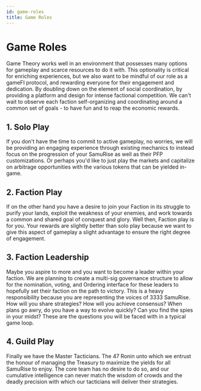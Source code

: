 ```yaml
---
id: game-roles
title: Game Roles
---
```


# Game Roles

Game Theory works well in an environment that possesses many options for gameplay and scarce resources to do it with. This optionality is critical for enriching experiences, but we also want to be mindful of our role as a gameFI protocol, and rewarding everyone for their engagement and dedication. By doubling down on the element of social coordination, by providing a platform and design for intense factional competition. We can't wait to observe each faction self-organizing and coordinating around a common set of goals - to have fun and to reap the economic rewards.

## 1. Solo Play

If you don't have the time to commit to active gameplay, no worries, we will be providing an engaging experience through existing mechanics to instead focus on the progression of your SamuRise as well as their PFP customizations. Or perhaps you'd like to just play the markets and capitalize on arbitrage opportunities with the various tokens that can be yielded in-game.

## 2. Faction Play

If on the other hand you have a desire to join your Faction in its struggle to purify your lands, exploit the weakness of your enemies, and work towards a common and shared goal of conquest and glory. Well then, Faction play is for you. Your rewards are slightly better than solo play because we want to give this aspect of gameplay a slight advantage to ensure the right degree of engagement.

## 3. Faction Leadership

Maybe you aspire to more and you want to become a leader within your faction. We are planning to create a multi-sig governance structure to allow for the nomination, voting, and Ordering interface for these leaders to hopefully set their faction on the path to victory. This is a  heavy responsibility because you are representing the voices of 3333 SamuRise. How will you share strategies? How will you achieve consensus? When plans go awry, do you have a way to evolve quickly? Can you find the spies in your midst? These are the questions you will be faced with in a typical game loop.

## 4. Guild Play

Finally we have the Master Tacticians. The 47 Ronin unto which we entrust the honour of managing the Treasury to maximize the yields for all SamuRise to enjoy. The core team has no desire to do so, and our cumulative intelligence can never match the wisdom of crowds and the deadly precision with which our tacticians will deliver their strategies.